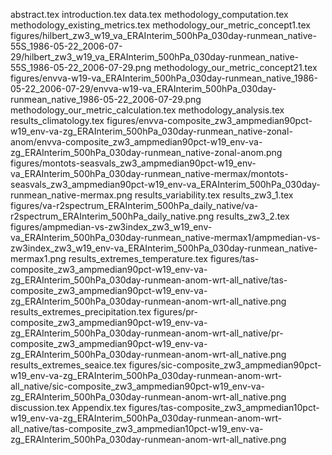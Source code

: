 abstract.tex
introduction.tex
data.tex
methodology_computation.tex
methodology_existing_metrics.tex
methodology_our_metric_concept1.tex
figures/hilbert_zw3_w19_va_ERAInterim_500hPa_030day-runmean_native-55S_1986-05-22_2006-07-29/hilbert_zw3_w19_va_ERAInterim_500hPa_030day-runmean_native-55S_1986-05-22_2006-07-29.png
methodology_our_metric_concept21.tex
figures/envva-w19-va_ERAInterim_500hPa_030day-runmean_native_1986-05-22_2006-07-29/envva-w19-va_ERAInterim_500hPa_030day-runmean_native_1986-05-22_2006-07-29.png
methodology_our_metric_calculation.tex
methodology_analysis.tex
results_climatology.tex
figures/envva-composite_zw3_ampmedian90pct-w19_env-va-zg_ERAInterim_500hPa_030day-runmean_native-zonal-anom/envva-composite_zw3_ampmedian90pct-w19_env-va-zg_ERAInterim_500hPa_030day-runmean_native-zonal-anom.png
figures/montots-seasvals_zw3_ampmedian90pct-w19_env-va_ERAInterim_500hPa_030day-runmean_native-mermax/montots-seasvals_zw3_ampmedian90pct-w19_env-va_ERAInterim_500hPa_030day-runmean_native-mermax.png
results_variability.tex
results_zw3_1.tex
figures/va-r2spectrum_ERAInterim_500hPa_daily_native/va-r2spectrum_ERAInterim_500hPa_daily_native.png
results_zw3_2.tex
figures/ampmedian-vs-zw3index_zw3_w19_env-va_ERAInterim_500hPa_030day-runmean_native-mermax1/ampmedian-vs-zw3index_zw3_w19_env-va_ERAInterim_500hPa_030day-runmean_native-mermax1.png
results_extremes_temperature.tex
figures/tas-composite_zw3_ampmedian90pct-w19_env-va-zg_ERAInterim_500hPa_030day-runmean-anom-wrt-all_native/tas-composite_zw3_ampmedian90pct-w19_env-va-zg_ERAInterim_500hPa_030day-runmean-anom-wrt-all_native.png
results_extremes_precipitation.tex
figures/pr-composite_zw3_ampmedian90pct-w19_env-va-zg_ERAInterim_500hPa_030day-runmean-anom-wrt-all_native/pr-composite_zw3_ampmedian90pct-w19_env-va-zg_ERAInterim_500hPa_030day-runmean-anom-wrt-all_native.png
results_extremes_seaice.tex
figures/sic-composite_zw3_ampmedian90pct-w19_env-va-zg_ERAInterim_500hPa_030day-runmean-anom-wrt-all_native/sic-composite_zw3_ampmedian90pct-w19_env-va-zg_ERAInterim_500hPa_030day-runmean-anom-wrt-all_native.png
discussion.tex
Appendix.tex
figures/tas-composite_zw3_ampmedian10pct-w19_env-va-zg_ERAInterim_500hPa_030day-runmean-anom-wrt-all_native/tas-composite_zw3_ampmedian10pct-w19_env-va-zg_ERAInterim_500hPa_030day-runmean-anom-wrt-all_native.png

